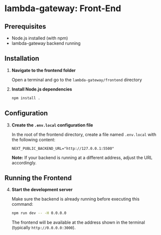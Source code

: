 # lambda-gateway: Front-End

## Prerequisites
- Node.js installed (with npm)
- lambda-gateway backend running

## Installation

1. **Navigate to the frontend folder**
   
   Open a terminal and go to the `lambda-gateway/frontend` directory

2. **Install Node.js dependencies**
   
   ```bash
   npm install .
   ```

## Configuration

3. **Create the `.env.local` configuration file**
   
   In the root of the frontend directory, create a file named `.env.local` with the following content:
   
   ```env
   NEXT_PUBLIC_BACKEND_URL="http://127.0.0.1:5500"
   ```
   
   **Note:** If your backend is running at a different address, adjust the URL accordingly.

## Running the Frontend

4. **Start the development server**
   
   Make sure the backend is already running before executing this command:
   
   ```bash
   npm run dev -- -H 0.0.0.0
   ```
   
   The frontend will be available at the address shown in the terminal (typically `http://0.0.0.0:3000`).